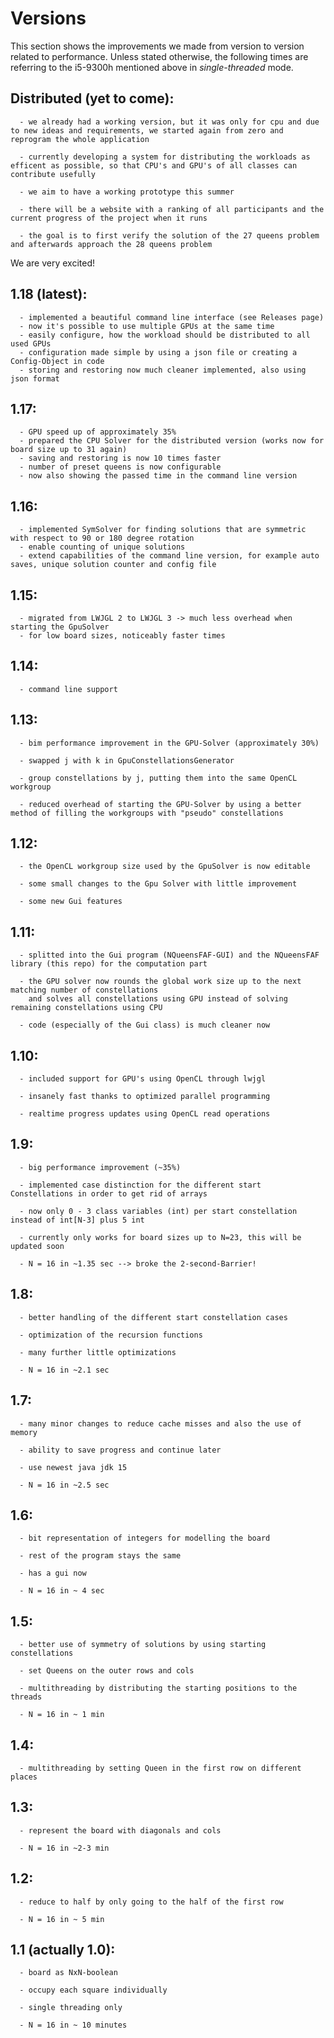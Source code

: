 
# Versions
This section shows the improvements we made from version to version related to performance.
Unless stated otherwise, the following times are referring to the i5-9300h mentioned above in *single-threaded* mode.

## Distributed (yet to come):
      - we already had a working version, but it was only for cpu and due to new ideas and requirements, we started again from zero and reprogram the whole application
     
      - currently developing a system for distributing the workloads as efficent as possible, so that CPU's and GPU's of all classes can contribute usefully

      - we aim to have a working prototype this summer
   
      - there will be a website with a ranking of all participants and the current progress of the project when it runs
      
      - the goal is to first verify the solution of the 27 queens problem and afterwards approach the 28 queens problem 
     
We are very excited!

## 1.18 (latest):
      - implemented a beautiful command line interface (see Releases page)
      - now it's possible to use multiple GPUs at the same time
      - easily configure, how the workload should be distributed to all used GPUs
      - configuration made simple by using a json file or creating a Config-Object in code
      - storing and restoring now much cleaner implemented, also using json format

## 1.17:
      - GPU speed up of approximately 35% 
      - prepared the CPU Solver for the distributed version (works now for board size up to 31 again)
      - saving and restoring is now 10 times faster 
      - number of preset queens is now configurable 
      - now also showing the passed time in the command line version 
## 1.16:
      - implemented SymSolver for finding solutions that are symmetric with respect to 90 or 180 degree rotation 
      - enable counting of unique solutions 
      - extend capabilities of the command line version, for example auto saves, unique solution counter and config file 
## 1.15:
      - migrated from LWJGL 2 to LWJGL 3 -> much less overhead when starting the GpuSolver
      - for low board sizes, noticeably faster times
## 1.14:
      - command line support
## 1.13:
      - bim performance improvement in the GPU-Solver (approximately 30%)
      
      - swapped j with k in GpuConstellationsGenerator
      
      - group constellations by j, putting them into the same OpenCL workgroup
      
      - reduced overhead of starting the GPU-Solver by using a better method of filling the workgroups with "pseudo" constellations
## 1.12:
      - the OpenCL workgroup size used by the GpuSolver is now editable
      
      - some small changes to the Gpu Solver with little improvement
      
      - some new Gui features
## 1.11:
      - splitted into the Gui program (NQueensFAF-GUI) and the NQueensFAF library (this repo) for the computation part 
      
      - the GPU solver now rounds the global work size up to the next matching number of constellations 
        and solves all constellations using GPU instead of solving remaining constellations using CPU
        
      - code (especially of the Gui class) is much cleaner now
## 1.10:
      - included support for GPU's using OpenCL through lwjgl
      
      - insanely fast thanks to optimized parallel programming
      
      - realtime progress updates using OpenCL read operations
## 1.9:
      - big performance improvement (~35%)

      - implemented case distinction for the different start Constellations in order to get rid of arrays
      
      - now only 0 - 3 class variables (int) per start constellation instead of int[N-3] plus 5 int
      
      - currently only works for board sizes up to N=23, this will be updated soon
      
      - N = 16 in ~1.35 sec --> broke the 2-second-Barrier!
## 1.8:
      - better handling of the different start constellation cases
      
      - optimization of the recursion functions
      
      - many further little optimizations

      - N = 16 in ~2.1 sec
## 1.7:
      - many minor changes to reduce cache misses and also the use of memory
      
      - ability to save progress and continue later
      
      - use newest java jdk 15
      
      - N = 16 in ~2.5 sec
## 1.6:
      - bit representation of integers for modelling the board
      
      - rest of the program stays the same
      
      - has a gui now
      
      - N = 16 in ~ 4 sec
## 1.5:
      - better use of symmetry of solutions by using starting constellations
      
      - set Queens on the outer rows and cols
      
      - multithreading by distributing the starting positions to the threads
      
      - N = 16 in ~ 1 min     
## 1.4:
      - multithreading by setting Queen in the first row on different places
## 1.3:
      - represent the board with diagonals and cols 
      
      - N = 16 in ~2-3 min
## 1.2:
      - reduce to half by only going to the half of the first row
      
      - N = 16 in ~ 5 min
## 1.1 (actually 1.0): 
      - board as NxN-boolean
      
      - occupy each square individually
      
      - single threading only
      
      - N = 16 in ~ 10 minutes
      
